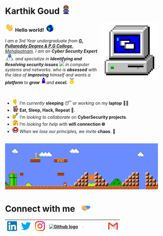 # Karthik Goud&nbsp;<img src="https://github.com/thund3rb0lt0x1/thund3rb0lt/blob/main/Assets/Mario_Hello_Big.gif" width="30px">


<!-- 
    &nbsp; [![HitCount](http://hits.dwyl.com/TheDudeThatCode/TheDudeThatCode.svg)](http://hits.dwyl.com/TheDudeThatCode/TheDudeThatCode) 
-->

<img align="right" alt="PC GIF" src="https://github.com/thund3rb0lt0x1/thund3rb0lt/blob/main/Assets/PC.gif" width="190" />

### <img src="https://github.com/thund3rb0lt0x1/thund3rb0lt/blob/main/Assets/Hi.gif" width="29px"> **Hello world!** &nbsp;<img src="https://github.com/thund3rb0lt0x1/thund3rb0lt/blob/main/Assets/Earth.gif" width="24px">
<!--
An ethical hacker, also known as a white hat hacker, is someone who uses their skills and knowledge to identify and fix vulnerabilities in computer systems and networks. "Hi, my name is Karthik Goud. I am an ethical hacker and specialize in identifying and resolving security issues in computer systems and networks."
When you see a good move, look for a better one.
When we lose our principles, we invite chaos.
--->
<p>
  <em>
    I am a 3rd Year undergraduate from <a href="http://www.gprdpgc.org/"> <b>G. Pullareddy Degree & P.G College</b>, Mehdipatnam</a>.  
    I am an <b>Cyber Security Expert</b> <img src="https://github.com/thund3rb0lt0x1/thund3rb0lt/blob/main/Assets/Developer.gif" width="30px"> and specialize in <b>Identifying and Resolving security issues</b>&nbsp;<img src="https://github.com/TheDudeThatCode/TheDudeThatCode/blob/master/Assets/Designer.gif" width="36px">  in computer systems and networks. who is <b>obsessed</b>
    with the idea of <b>improving</b> himself and wants a <b>platform</b> to 
    <b>grow</b> <img src="https://github.com/thund3rb0lt0x1/thund3rb0lt/blob/main/Assets/Rocket.gif" width="18px">and 
    <b>excel.</b> <img src="https://github.com/thund3rb0lt0x1/thund3rb0lt/blob/main/Assets/Medal.gif" width="20px">
  </em>  
</p>

<br>

- <img alt="GIF" src="https://github.com/thund3rb0lt0x1/thund3rb0lt/blob/main/Assets/wave.gif" width="20px" /> I’m *currently* **sleeping** 😴 or *working* on my **laptop** 👨‍💻
- <img alt="GIF" src="https://github.com/thund3rb0lt0x1/thund3rb0lt/blob/main/Assets/gandalf_parrot.gif" width="20px" /> **Eat, Sleep, Hack, Repeat** 💪.
- <img alt="GIF" src="https://github.com/thund3rb0lt0x1/thund3rb0lt/blob/main/Assets/headbang.gif" width="20px" /> I’m *looking to collaborate* on **CyberSecurity projects**.
- <img alt="GIF" src="https://github.com/thund3rb0lt0x1/thund3rb0lt/blob/main/Assets/hmm.gif" width="20px" /> I’m *looking* for *help* with **wifi connection 🌐**
- <img alt="GIF" src="https://github.com/thund3rb0lt0x1/thund3rb0lt/blob/main/Assets/powerup.gif" width="20px" /> *When we lose our principles, we invite* **chaos**. 🧔


<br>

<img src="https://github.com/thund3rb0lt0x1/thund3rb0lt/blob/main/Assets/Mario_Gameplay.gif" alt="Mario Game" width="980">

<br>

# Connect with me<img src="https://github.com/thund3rb0lt0x1/thund3rb0lt/blob/main/Assets/Handshake.gif" height="32px">



| [<img src="https://github.com/thund3rb0lt0x1/thund3rb0lt/blob/main/Assets/Linkedin.svg" alt="Linkedin Logo" width="32">](hhttps://www.linkedin.com/in/kasani-karthik-goud-b140321ab) | [<img src="https://github.com/thund3rb0lt0x1/thund3rb0lt/blob/main/Assets/Twitter.svg" alt="Twitter Logo" width="32">](https://twitter.com/kasani_123) | [<img src="https://github.com/thund3rb0lt0x1/thund3rb0lt/blob/main/Assets/Instagram.svg" alt="instagram logo" width="32">](https://www.instagram.com/k4rthikg0ud/)| [<img src="https://cdn.svgporn.com/logos/github-icon.svg" alt="Github logo" width="34">](https://github.com/thund3rb0lt0x1) | [<img src="https://github.com/thund3rb0lt0x1/thund3rb0lt/blob/main/Assets/htb.svg" alt="HackerRank Logo" width="30">](https://www.hackthebox.com/) | [<img src="https://github.com/thund3rb0lt0x1/thund3rb0lt/blob/main/Assets/tryhackme_logo_full.svg" alt="Stackoverflow Logo" width="28">](https://tryhackme.com/) | [<img src="https://github.com/thund3rb0lt0x1/thund3rb0lt/blob/main/Assets/Gmail.svg" alt="Gmail logo" height="32">](mailto:thedudethatcode@gmail.com)
|:---:|:---:|:---:|:---:|:---:|:---:|:---:|



<br>
<br>


<!--

![Dino](https://github.com/TheDudeThatCode/TheDudeThatCode/blob/master/Assets/dino.gif)

<a href="https://www.linkedin.com/in/kasani-karthik-goud-b140321ab">
    <img align="left" alt="Shubhamdeep Jha | Linkedin" width="24px" src="https://github.com/thund3rb0lt0x1/thund3rb0lt/blob/main/Assets/Linkedin.svg" />
  </a> &nbsp;&nbsp;
  <a href="https://twitter.com/kasani_123">
    <img align="left" alt="Shubhamdeep Jha | Twitter" width="26px" src="https://github.com/thund3rb0lt0x1/thund3rb0lt/blob/main/Assets/Twitter.svg" />
  </a> &nbsp;&nbsp;
  <a href="https://www.instagram.com/k4rthikg0ud/">
    <img align="left" alt="Shubhamdeep Jha | Instagram" width="24px" src="https://github.com/thund3rb0lt0x1/thund3rb0lt/blob/main/Assets/Instagram.svg" />
  </a> &nbsp;&nbsp;
  <a href="mailto:calldrive3@gmail.com">
    <img align="left" alt="Shubhamdeep Jha | Gmail" width="26px" src="https://github.com/thund3rb0lt0x1/thund3rb0lt/blob/main/Assets/Gmail.svg" />
  </a>
  
  
  
| [<img src="https://github.com/TheDudeThatCode/TheDudeThatCode/blob/master/Assets/Linkedin.svg" alt="Shubhamdeep Jha | Linkedin" width="34">](https://in.linkedin.com/in/TheDudeThatCode) | [<img src="https://github.com/TheDudeThatCode/TheDudeThatCode/blob/master/Assets/Instagram.svg" alt="instagram logo" width="24">](https://www.instagram.com/delta231_/) | [<img src="https://raw.githubusercontent.com/Delta456/Delta456/master/img/dev.png" alt="dev logo" width="24">](https://dev.to/delta456)| [<img src="https://raw.githubusercontent.com/Delta456/Delta456/master/img/deviant_art.jpg" alt="dev logo" width="24">](https://www.deviantart.com/delta2318) | [<img src="https://raw.githubusercontent.com/Delta456/Delta456/master/img/twitter.png" alt="twitter logo" width="34">](https://twitter.com/Delta2315) | [<img src="https://raw.githubusercontent.com/Delta456/Delta456/master/img/stack.svg" alt="stack logo" width="24">](https://stackoverflow.com/users/10053063/delta231) | [<img src="https://raw.githubusercontent.com/Delta456/Delta456/master/img/gitlab.png" alt="gitlab logo" width="24">](https://gitlab.com/Delta456) | [<img src="https://raw.githubusercontent.com/Delta456/Delta456/master/img/reddit.jpg" alt="reddit logo" width="24">](https://www.reddit.com/user/Delta231)
|---|---|---|---|---|---|---|---|





## 𝗠𝘆 𝗧𝗲𝗰𝗸 𝗦𝘁𝗮𝗰𝗸

<table>
  <tbody>
    <tr valign="top">
      <td width="25%" align="center">
        <span>𝗛𝗧𝗠𝗟𝟱</span><br><br><br>
        <img height="64px" src="https://cdn.svgporn.com/logos/html-5.svg">
      </td>
      <td width="25%" align="center">
        <span>𝗖𝗦𝗦𝟯</span><br><br><br>
        <img height="64px" src="https://cdn.svgporn.com/logos/css-3.svg">
      </td>
      <td width="25%" align="center">
        <span>𝗝𝗮𝘃𝗮𝗦𝗰𝗿𝗶𝗽𝘁</span><br><br><br>
        <img height="64px" src="https://cdn.svgporn.com/logos/javascript.svg">
      </td>
      <td width="25%" align="center">
        <span>𝗩𝘂𝗲</span><br><br><br>
        <img height="64px" src="https://cdn.svgporn.com/logos/vue.svg">
      </td>
    </tr>
    <tr valign="top">
      <td width="25%" align="center">
        <span>𝗪𝗲𝗯𝗽𝗮𝗰𝗸</span><br><br><br>
        <img height="64px" src="https://cdn.svgporn.com/logos/webpack.svg">
      </td>
      <td width="25%" align="center">
        <span>𝗘𝘀𝗹𝗶𝗻𝘁</span><br><br><br>
        <img height="64px" src="https://cdn.svgporn.com/logos/eslint.svg">
      </td>
      <td width="25%" align="center">
        <span>𝗚𝗶𝘁</span><br><br><br>
        <img height="64px" src="https://cdn.svgporn.com/logos/git-icon.svg">
      </td>
      <td width="25%" align="center">
        <span>𝗩𝗦 𝗖𝗼𝗱𝗲</span><br><br><br>
        <img height="64px" src="https://cdn.svgporn.com/logos/visual-studio-code.svg">
      </td>
    </tr>
    <tr valign="top">
      <td width="25%" align="center">
        <span>𝗟𝗲𝘀𝘀</span><br><br><br>
        <img height="64px" src="https://cdn.svgporn.com/logos/less.svg">
      </td>
      <td width="25%" align="center">
        <span>𝗦𝗮𝘀𝘀/𝗦𝗖𝗦𝗦</span><br><br><br>
        <img height="64px" src="https://cdn.svgporn.com/logos/sass.svg">
      </td>
      <td width="25%" align="center">
        <span>𝗧𝗮𝗶𝗹𝘄𝗶𝗻𝗱𝗖𝘀𝘀</span><br><br><br>
        <img height="64px" src="https://cdn.svgporn.com/logos/tailwindcss-icon.svg">
      </td>
      <td width="25%" align="center">
        <span>𝗡𝗲𝘁𝗹𝗶𝗳𝘆</span><br><br><br>
        <img height="64px" src="https://cdn.svgporn.com/logos/netlify.svg">
      </td>
    </tr>
  </tbody>
</table>


![visitors](https://visitor-badge.laobi.icu/badge?page_id=TheDudeThatCode)

-->
